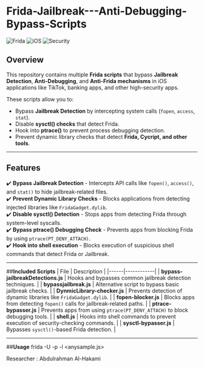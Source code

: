 # Frida-Jailbreak---Anti-Debugging-Bypass-Scripts





![Frida](https://img.shields.io/badge/Frida-16.5.6-blue) 
![iOS](https://img.shields.io/badge/iOS-Jailbreak%20Bypass-green)
![Security](https://img.shields.io/badge/Security-Bypass-red)

## Overview
This repository contains multiple **Frida scripts** that bypass **Jailbreak Detection**, **Anti-Debugging**, and **Anti-Frida mechanisms** in iOS applications like TikTok, banking apps, and other high-security apps.

These scripts allow you to:
- Bypass **Jailbreak Detection** by intercepting system calls (`fopen`, `access`, `stat`).
- Disable **sysctl() checks** that detect Frida.
- Hook into **ptrace()** to prevent process debugging detection.
- Prevent dynamic library checks that detect **Frida, Cycript, and other tools**.

---

##  **Features**
✔️ **Bypass Jailbreak Detection** - Intercepts API calls like `fopen()`, `access()`, and `stat()` to hide jailbreak-related files.  
✔️ **Prevent Dynamic Library Checks** - Blocks applications from detecting injected libraries like `FridaGadget.dylib`.  
✔️ **Disable sysctl() Detection** - Stops apps from detecting Frida through system-level syscalls.  
✔️ **Bypass ptrace() Debugging Check** - Prevents apps from blocking Frida by using `ptrace(PT_DENY_ATTACH)`.  
✔️ **Hook into shell execution** - Blocks execution of suspicious shell commands that detect Frida or Jailbreak.

---

##**Included Scripts**
| File | Description |
|------|------------|
| **bypass-jailbreakDetections.js** | Hooks and bypasses common jailbreak detection techniques. |
| **bypassjailbreak.js** | Alternative script to bypass basic jailbreak checks. |
| **DynmicLibrary-checker.js** | Prevents detection of dynamic libraries like `FridaGadget.dylib`. |
| **fopen-blocker.js** | Blocks apps from detecting `fopen()` calls for jailbreak-related paths. |
| **ptrace-bypasser.js** | Prevents apps from using `ptrace(PT_DENY_ATTACH)` to block debugging tools. |
| **shell.js** | Hooks into shell commands to prevent execution of security-checking commands. |
| **sysctl-bypasser.js** | Bypasses `sysctl()`-based Frida detection. |

---

##**Usage**
frida -U -p <app PID> -l <anysample.js>

Researcher : Abdulrahman Al-Hakami 

